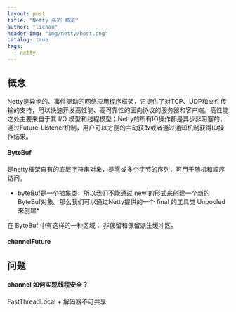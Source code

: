 ```yaml
---
layout: post
title: "Netty 系列 概览"
author: "lichao"
header-img: "img/netty/host.png"
catalog: true
tags:
  - netty
---
```



## 概念

Netty是异步的、事件驱动的网络应用程序框架，它提供了对TCP、UDP和文件传输的支持，用以快速开发高性能、高可靠性的面向协议的服务器和客户端。高性能之处主要来自于其 I/O 模型和线程模型；Netty的所有IO操作都是异步非阻塞的，通过Future-Listener机制，用户可以方便的主动获取或者通过通知机制获得IO操作结果。

#### ByteBuf
是netty框架自有的底层字符串对象，是零或多个字节的序列，可用于随机和顺序访问。

* byteBuf是一个抽象类，所以我们不能通过 new 的形式来创建一个新的ByteBuf对象。那么我们可以通过Netty提供的一个 final 的工具类 Unpooled来创建*

在 ByteBuf 中有这样的一种区域： 非保留和保留派生缓冲区。

#### channelFuture 
## 问题

#### channel 如何实现线程安全？
FastThreadLocal + 解码器不可共享 

